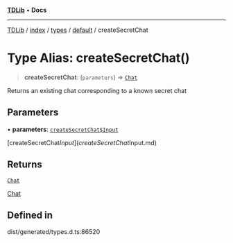 [**TDLib**](../../../../../../README.md) • **Docs**

***

[TDLib](../../../../../../modules.md) / [index](../../../../../README.md) / [types](../../../README.md) / [default](../README.md) / createSecretChat

# Type Alias: createSecretChat()

> **createSecretChat**: (`parameters`) => [`Chat`](Chat-1.md)

Returns an existing chat corresponding to a known secret chat

## Parameters

• **parameters**: [`createSecretChat$Input`](createSecretChat$Input.md)

[createSecretChat$Input](createSecretChat$Input.md)

## Returns

[`Chat`](Chat-1.md)

[Chat](Chat-1.md)

## Defined in

dist/generated/types.d.ts:86520
